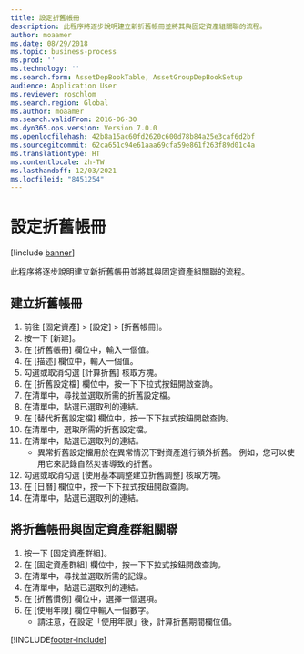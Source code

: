 ```yaml
---
title: 設定折舊帳冊
description: 此程序將逐步說明建立新折舊帳冊並將其與固定資產組關聯的流程。
author: moaamer
ms.date: 08/29/2018
ms.topic: business-process
ms.prod: ''
ms.technology: ''
ms.search.form: AssetDepBookTable, AssetGroupDepBookSetup
audience: Application User
ms.reviewer: roschlom
ms.search.region: Global
ms.author: moaamer
ms.search.validFrom: 2016-06-30
ms.dyn365.ops.version: Version 7.0.0
ms.openlocfilehash: 42b8a15ac60fd2620c600d78b84a25e3caf6d2bf
ms.sourcegitcommit: 62ca651c94e61aaa69cfa59e861f263f89d01c4a
ms.translationtype: HT
ms.contentlocale: zh-TW
ms.lasthandoff: 12/03/2021
ms.locfileid: "8451254"
---
```

# <a name="set-up-depreciation-books"></a>設定折舊帳冊 

[!include [banner](../../includes/banner.md)]

此程序將逐步說明建立新折舊帳冊並將其與固定資產組關聯的流程。 

## <a name="create-a-depreciation-book"></a>建立折舊帳冊
1. 前往 [固定資產] > [設定] > [折舊帳冊]。
2. 按一下 [新建]。
3. 在 [折舊帳冊] 欄位中，輸入一個值。
4. 在 [描述] 欄位中，輸入一個值。
5. 勾選或取消勾選 [計算折舊] 核取方塊。
6. 在 [折舊設定檔] 欄位中，按一下下拉式按鈕開啟查詢。
7. 在清單中，尋找並選取所需的折舊設定檔。
8. 在清單中，點選已選取列的連結。
9. 在 [替代折舊設定檔] 欄位中，按一下下拉式按鈕開啟查詢。
10. 在清單中，選取所需的折舊設定檔。
11. 在清單中，點選已選取列的連結。
    * 異常折舊設定檔用於在異常情況下對資產進行額外折舊。 例如，您可以使用它來記錄自然災害導致的折舊。  
12. 勾選或取消勾選 [使用基本調整建立折舊調整] 核取方塊。
13. 在 [日曆] 欄位中，按一下下拉式按鈕開啟查詢。
14. 在清單中，點選已選取列的連結。

## <a name="associate-the-depreciation-book-with-a-fixed-asset-group"></a>將折舊帳冊與固定資產群組關聯
1. 按一下 [固定資產群組]。
2. 在 [固定資產群組] 欄位中，按一下下拉式按鈕開啟查詢。
3. 在清單中，尋找並選取所需的記錄。
4. 在清單中，點選已選取列的連結。
5. 在 [折舊慣例] 欄位中，選擇一個選項。
6. 在 [使用年限] 欄位中輸入一個數字。
    * 請注意，在設定「使用年限」後，計算折舊期間欄位值。  



[!INCLUDE[footer-include](../../../includes/footer-banner.md)]
